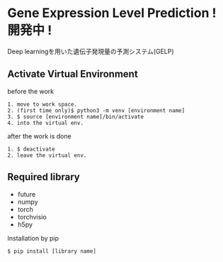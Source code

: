 # Gene Expression Level Prediction ! 開発中 !
Deep learningを用いた遺伝子発現量の予測システム(GELP)


## Activate Virtual Environment
before the work

    1. move to work space.
    2. (first time only)$ python3 -m venv [environment name]
    3. $ source [environment name]/bin/activate
    4. into the virtual env.

after the work is done

    1. $ deactivate
    2. leave the virtual env.

## Required library

* future
* numpy
* torch
* torchvisio
* h5py

Installation by pip

    $ pip install [library name] 
